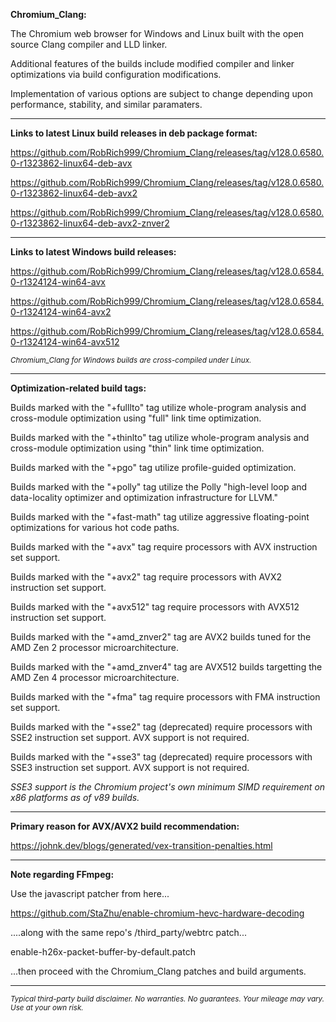 **Chromium_Clang:**

The Chromium web browser for Windows and Linux built with the open source Clang compiler and LLD linker.

Additional features of the builds include modified compiler and linker optimizations via build configuration modifications.

Implementation of various options are subject to change depending upon performance, stability, and similar paramaters.

****

**Links to latest Linux build releases in deb package format:**

https://github.com/RobRich999/Chromium_Clang/releases/tag/v128.0.6580.0-r1323862-linux64-deb-avx

https://github.com/RobRich999/Chromium_Clang/releases/tag/v128.0.6580.0-r1323862-linux64-deb-avx2

https://github.com/RobRich999/Chromium_Clang/releases/tag/v128.0.6580.0-r1323862-linux64-deb-avx2-znver2

****

**Links to latest Windows build releases:**

https://github.com/RobRich999/Chromium_Clang/releases/tag/v128.0.6584.0-r1324124-win64-avx

https://github.com/RobRich999/Chromium_Clang/releases/tag/v128.0.6584.0-r1324124-win64-avx2

https://github.com/RobRich999/Chromium_Clang/releases/tag/v128.0.6584.0-r1324124-win64-avx512

<sub>*Chromium_Clang for Windows builds are cross-compiled under Linux.*</sub>

****

**Optimization-related build tags:**

Builds marked with the "+fulllto" tag utilize whole-program analysis and cross-module optimization using "full" link time optimization.

Builds marked with the "+thinlto" tag utilize whole-program analysis and cross-module optimization using "thin" link time optimization.

Builds marked with the "+pgo" tag utilize profile-guided optimization.

Builds marked with the "+polly" tag utilize the Polly "high-level loop and data-locality optimizer and optimization infrastructure for LLVM."

Builds marked with the "+fast-math" tag utilize aggressive floating-point optimizations for various hot code paths.

Builds marked with the "+avx" tag require processors with AVX instruction set support.

Builds marked with the "+avx2" tag require processors with AVX2 instruction set support.

Builds marked with the "+avx512" tag require processors with AVX512 instruction set support.

Builds marked with the "+amd_znver2" tag are AVX2 builds tuned for the AMD Zen 2 processor microarchitecture.

Builds marked with the "+amd_znver4" tag are AVX512 builds targetting the AMD Zen 4 processor microarchitecture.

Builds marked with the "+fma" tag require processors with FMA instruction set support.

Builds marked with the "+sse2" tag (deprecated) require processors with SSE2 instruction set support. AVX support is not required.

Builds marked with the "+sse3" tag (deprecated) require processors with SSE3 instruction set support. AVX support is not required.

*SSE3 support is the Chromium project's own minimum SIMD requirement on x86 platforms as of v89 builds.*

****

**Primary reason for AVX/AVX2 build recommendation:**

https://johnk.dev/blogs/generated/vex-transition-penalties.html


****

**Note regarding FFmpeg:**

Use the javascript patcher from here...

https://github.com/StaZhu/enable-chromium-hevc-hardware-decoding

....along with the same repo's /third_party/webtrc patch...

enable-h26x-packet-buffer-by-default.patch

...then proceed with the Chromium_Clang patches and build arguments.

****

<sub>*Typical third-party build disclaimer. No warranties. No guarantees. Your mileage may vary. Use at your own risk.*</sub>
